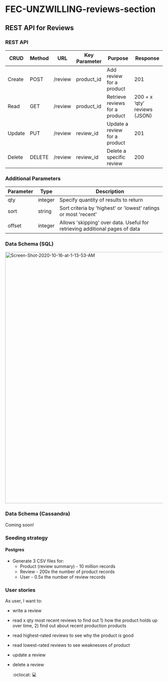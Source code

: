# FEC-UNZWILLING-reviews-section

## REST API for Reviews

### REST API

| **CRUD** | **Method** 	| **URL** | **Key Parameter** | **Purpose** | **Response** |
| --- | --- | --- | --- | --- | --- |
| Create | POST | /review | product\_id | Add review for a product | 201 |
| Read | GET | /review | product\_id | Retrieve reviews for a product | 200 + x ‘qty’ reviews (JSON) |
| Update | PUT | /review | review\_id | Update a review for a product | 201 |
| Delete | DELETE | /review | review\_id | Delete a specific review | 200 |


### Additional Parameters

| **Parameter** | **Type** | **Description** |
| --- | --- | --- |
| qty | integer | Specify quantity of results to return |
| sort | string | Sort criteria by &#39;highest&#39; or &#39;lowest&#39;  ratings or most &#39;recent&#39; |
| offset | integer | Allows &#39;skipping&#39; over data. Useful for retrieving additional pages of data |


### Data Schema (SQL)

<a href="https://ibb.co/GC0B1QS"><img width="800px" src="https://i.ibb.co/9yNzfH5/Screen-Shot-2020-10-16-at-1-13-53-AM.png" alt="Screen-Shot-2020-10-16-at-1-13-53-AM" border="0"></a>

<!--
#### Review Schema

```
const **Review** = mongoose.Schema({
  reviewId: Number,
  reviewUsername: String,
  reviewContent: String,
  reviewTitle: String,
  userId: Number,
  reviewDate: Number,
  qualityRating: Number,
  valueRating: Number,
  frequencyOfUse: String,
  starRating: Number,
  reviewRecommended: Boolean,
  helpfulYes: Number,
  helpfulNo: Number,
});
```
#### Review Summary Schema

```
const **ReviewSummarySchema** = mongoose.Schema({
  productId: Number,
  totalNumberReviews: Number,
  averageStarRating: Number,
  averageQualityRating : Number,
  averageValueRating : Number,
  aggregateOneStarReview : Number,
  aggregateTwoStarReview : Number,
  aggregateThreeStarReview : Number,
  aggregateFourStarReview : Number,
  aggregateFiveStarReview : Number,
  mostHelpfulFavorable : Number,
  mostHelpfulCritical : Number,
  reviews** : [Review],
});
```
-->


### Data Schema (Cassandra)
Coming soon!

### Seeding strategy

#### Postgres
* Generate 3 CSV files for:
  * Product (review summary) - 10 million records
  * Review - 200x the number of product records
  * User - 0.5x the number of review records

### User stories

As user, I want to:

- write a review
- read x qty most recent reviews to find out 1) how the product holds up over time, 2) find out about recent production products
- read highest-rated reviews to see why the product is good
- read lowest-rated reviews to see weaknesses of product
- update a review
- delete a review


  
  :octocat:   :computer:
  
<!--
## UI update
<img src='design-and-docs/finprogress1.png'>
<img src='design-and-docs/finprogress2.png'>
<img src='design-and-docs/finprogress3.png'>


## File Structure (updated, final)
<img src='design-and-docs/file-structure.png'>

## Component names (updated)
<img src='design-and-docs/final-layout.png'>
-->

